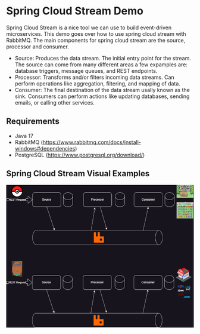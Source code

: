 # Spring Cloud Stream Demo

Spring Cloud Stream is a nice tool we can use to build event-driven microservices. This demo goes over how to use spring cloud stream with RabbitMQ. The main components for spring cloud stream are the source, processor and consumer.

- Source: Produces the data stream. The initial entry point for the stream. The source can come from many different areas a few expamples are: database triggers, message queues, and REST endpoints.
- Processor: Transforms and/or filters incoming data streams. Can perform operations like aggregation, filtering, and mapping of data. 
- Consumer: The final destination of the data stream usally known as the sink. Consumers can perform actions like updating databases, sending emails, or calling other services.

## Requirements
- Java 17
- RabbitMQ (https://www.rabbitmq.com/docs/install-windows#dependencies)
- PostgreSQL (https://www.postgresql.org/download/)

## Spring Cloud Stream Visual Examples
![Spring Cloud Stream](spring-cloud-stream-process-flow.drawio.png)